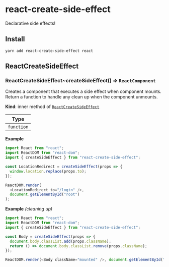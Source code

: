 <!-- Generated from README.hbs using jsdoc2md -->

# react-create-side-effect

Declarative side effects!

## Install

```
yarn add react-create-side-effect react
```

<a name="module_ReactCreateSideEffect"></a>

## ReactCreateSideEffect

<a name="module_ReactCreateSideEffect..createSideEffect"></a>

### ReactCreateSideEffect~createSideEffect() ⇒ <code>ReactComponent</code>

Creates a component that executes a side effect when component mounts. Return a function to handle any clean up when the component unmounts.

**Kind**: inner method of [<code>ReactCreateSideEffect</code>](#module_ReactCreateSideEffect)

| Type                  |
| --------------------- |
| <code>function</code> |

**Example**

```js
import React from "react";
import ReactDOM from "react-dom";
import { createSideEffect } from "react-create-side-effect";

const LocationRedirect = createSideEffect(props => {
  window.location.replace(props.to);
});

ReactDOM.render(
  <LocationRedirect to="/login" />,
  document.getElementById("root")
);
```

**Example** _(cleaning up)_

```js
import React from "react";
import ReactDOM from "react-dom";
import { createSideEffect } from "react-create-side-effect";

const Body = createSideEffect(props => {
  document.body.classList.add(props.className);
  return () => document.body.classList.remove(props.className);
});

ReactDOM.render(<Body className="mounted" />, document.getElementById("root"));
```
